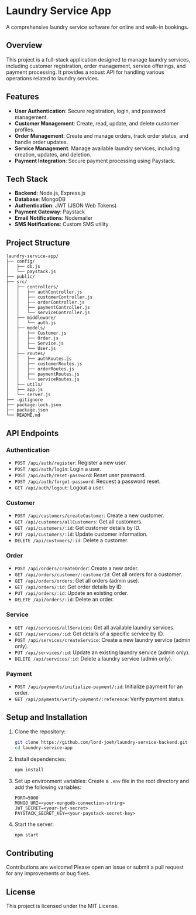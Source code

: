 # Laundry Service App

A comprehensive laundry service software for online and walk-in bookings.

## Overview

This project is a full-stack application designed to manage laundry services, including customer registration, order management, service offerings, and payment processing. It provides a robust API for handling various operations related to laundry services.

## Features

- **User Authentication**: Secure registration, login, and password management.
- **Customer Management**: Create, read, update, and delete customer profiles.
- **Order Management**: Create and manage orders, track order status, and handle order updates.
- **Service Management**: Manage available laundry services, including creation, updates, and deletion.
- **Payment Integration**: Secure payment processing using Paystack.

## Tech Stack

- **Backend**: Node.js, Express.js
- **Database**: MongoDB
- **Authentication**: JWT (JSON Web Tokens)
- **Payment Gateway**: Paystack
- **Email Notifications**: Nodemailer
- **SMS Notifications**: Custom SMS utility

## Project Structure

```
laundry-service-app/
├── config/
│   ├── db.js
│   └── paystack.js
├── public/
├── src/
│   ├── controllers/
│   │   ├── authController.js
│   │   ├── customerController.js
│   │   ├── orderController.js
│   │   ├── paymentController.js
│   │   └── serviceController.js
│   ├── middleware/
│   │   └── auth.js
│   ├── models/
│   │   ├── Customer.js
│   │   ├── Order.js
│   │   ├── Service.js
│   │   └── User.js
│   ├── routes/
│   │   ├── authRoutes.js
│   │   ├── customerRoutes.js
│   │   ├── orderRoutes.js
│   │   ├── paymentRoutes.js
│   │   └── serviceRoutes.js
│   ├── utils/
│   ├── app.js
│   └── server.js
├── .gitignore
├── package-lock.json
├── package.json
└── README.md
```

## API Endpoints

### Authentication
- `POST /api/auth/register`: Register a new user.
- `POST /api/auth/login`: Login a user.
- `POST /api/auth/reset-password`: Reset user password.
- `POST /api/auth/forgot-password`: Request a password reset.
- `GET /api/auth/logout`: Logout a user.

### Customer
- `POST /api/customers/createCustomer`: Create a new customer.
- `GET /api/customers/allCustomers`: Get all customers.
- `GET /api/customers/:id`: Get customer details by ID.
- `PUT /api/customers/:id`: Update customer information.
- `DELETE /api/customers/:id`: Delete a customer.

### Order
- `POST /api/orders/createOrder`: Create a new order.
- `GET /api/orders/customer/:customerId`: Get all orders for a customer.
- `GET /api/orders/orders`: Get all orders (admin use).
- `GET /api/orders/:id`: Get order details by ID.
- `PUT /api/orders/:id`: Update an existing order.
- `DELETE /api/orders/:id`: Delete an order.

### Service
- `GET /api/services/allServices`: Get all available laundry services.
- `GET /api/services/:id`: Get details of a specific service by ID.
- `POST /api/services/createService`: Create a new laundry service (admin only).
- `PUT /api/services/:id`: Update an existing laundry service (admin only).
- `DELETE /api/services/:id`: Delete a laundry service (admin only).

### Payment
- `POST /api/payments/initialize-payment/:id`: Initialize payment for an order.
- `GET /api/payments/verify-payment/:reference`: Verify payment status.

## Setup and Installation

1. Clone the repository:
   ```bash
   git clone https://github.com/lord-joeh/laundry-service-backend.git
   cd laundry-service-app
   ```

2. Install dependencies:
   ```bash
   npm install
   ```

3. Set up environment variables:
   Create a `.env` file in the root directory and add the following variables:
   ```
   PORT=5000
   MONGO_URI=<your-mongodb-connection-string>
   JWT_SECRET=<your-jwt-secret>
   PAYSTACK_SECRET_KEY=<your-paystack-secret-key>
   ```

4. Start the server:
   ```bash
   npm start
   ```

## Contributing

Contributions are welcome! Please open an issue or submit a pull request for any improvements or bug fixes.

## License

This project is licensed under the MIT License.
